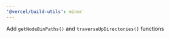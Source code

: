 ```yaml
---
'@vercel/build-utils': minor
---
```


Add `getNodeBinPaths()` and `traverseUpDirectories()` functions
